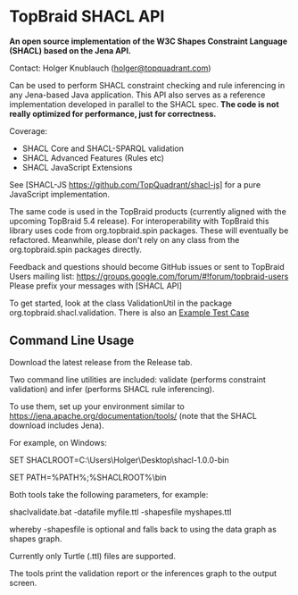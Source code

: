 # TopBraid SHACL API

**An open source implementation of the W3C Shapes Constraint Language (SHACL) based on the Jena API.**

Contact: Holger Knublauch (holger@topquadrant.com)

Can be used to perform SHACL constraint checking and rule inferencing in any Jena-based Java application.
This API also serves as a reference implementation developed in parallel to the SHACL spec.
**The code is not really optimized for performance, just for correctness.**

Coverage:
* SHACL Core and SHACL-SPARQL validation
* SHACL Advanced Features (Rules etc)
* SHACL JavaScript Extensions

See [SHACL-JS https://github.com/TopQuadrant/shacl-js] for a pure JavaScript implementation.

The same code is used in the TopBraid products (currently aligned with the upcoming TopBraid 5.4 release).
For interoperability with TopBraid this library uses code from org.topbraid.spin packages.
These will eventually be refactored.
Meanwhile, please don't rely on any class from the org.topbraid.spin packages directly.

Feedback and questions should become GitHub issues or sent to TopBraid Users mailing list:
https://groups.google.com/forum/#!forum/topbraid-users
Please prefix your messages with [SHACL API]

To get started, look at the class ValidationUtil in
the package org.topbraid.shacl.validation.
There is also an [Example Test Case](../master/src/test/java/org/topbraid/shacl/ValidationExample.java)

## Command Line Usage

Download the latest release from the Release tab.

Two command line utilities are included: validate (performs constraint validation) and infer (performs SHACL rule inferencing).

To use them, set up your environment similar to https://jena.apache.org/documentation/tools/ (note that the SHACL download includes Jena).

For example, on Windows:

SET SHACLROOT=C:\Users\Holger\Desktop\shacl-1.0.0-bin

SET PATH=%PATH%;%SHACLROOT%\bin

Both tools take the following parameters, for example:

shaclvalidate.bat -datafile myfile.ttl -shapesfile myshapes.ttl

whereby -shapesfile is optional and falls back to using the data graph as shapes graph.

Currently only Turtle (.ttl) files are supported.

The tools print the validation report or the inferences graph to the output screen.
